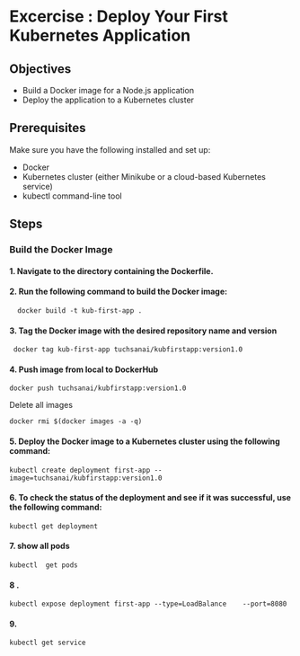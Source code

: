 # Excercise : Deploy Your First Kubernetes Application

## Objectives

- Build a Docker image for a Node.js application
- Deploy the application to a Kubernetes cluster

## Prerequisites

Make sure you have the following installed and set up:

- Docker
- Kubernetes cluster (either Minikube or a cloud-based Kubernetes service)
- kubectl command-line tool

## Steps

### Build the Docker Image

#### 1. Navigate to the directory containing the Dockerfile.
#### 2. Run the following command to build the Docker image:

```
  docker build -t kub-first-app .  
```

#### 3. Tag the Docker image with the desired repository name and version
```
 docker tag kub-first-app tuchsanai/kubfirstapp:version1.0
```

#### 4. Push image from local to DockerHub
```
docker push tuchsanai/kubfirstapp:version1.0
```

Delete all images
```
docker rmi $(docker images -a -q)
```


#### 5. Deploy the Docker image to a Kubernetes cluster using the following command:

```
kubectl create deployment first-app --image=tuchsanai/kubfirstapp:version1.0
```

#### 6. To check the status of the deployment and see if it was successful, use the following command:

```
kubectl get deployment
```

#### 7. show all pods

```
kubectl  get pods
```
#### 8 . 

```
kubectl expose deployment first-app --type=LoadBalance    --port=8080
```

#### 9. 

```
kubectl get service
```